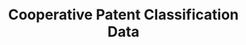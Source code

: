 ---
layout: default
bigquery: https://console.cloud.google.com/bigquery?p=patents-public-data&d=cpc&page=dataset
citation: '“Cooperative Patent Classification” by the EPO and USPTO, for public use. '
contributors: EPO, USPTO
cost: None
description: Cooperative Patent Classification Data contains the scheme and definitions
  of the Cooperative Patent Classification system for classifying patent documents.
  The CPC is the result of a partnership between the EPO and the USPTO in their joint
  effort to develop a common, internationally compatible classification system for
  technical documents, in particular patent publications, which will be used by both
  offices in the patent granting process
documentation: https://www.cooperativepatentclassification.org/cpcSchemeAndDefinitions
last_edit: Mon, 04 Apr 2022 19:07:06 GMT
location: https://www.cooperativepatentclassification.org/index
maintained_by: USPTO, EPO
schema_fields: '[''residualReferences'', ''informative_references'', ''children'',
  ''limitingReferences'', ''ipcConcordant'', ''breakdown_code'', ''childGroups'',
  ''parents'', ''date_revised'', ''residual_references'', ''breakdownCode'', ''titlePart'',
  ''child_groups'', ''ipc_concordant'', ''limiting_references'', ''notAllocatable'',
  ''status'', ''not_allocatable'', ''symbol'', ''sizeCache'', ''application_references'',
  ''title_part'', ''additional_only'', ''glossary'', ''title_full'', ''definition'',
  ''titleFull'', ''dateRevised'', ''applicationReferences'', ''synonyms'', ''informativeReferences'',
  ''level'']'
shortname: cooperative_patent_classification
tags:
- patents
- science
title: Cooperative Patent Classification Data
uuid: 984374a7-16e9-4b35-9445-458daceb01bf
---